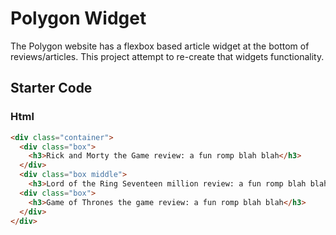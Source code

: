 # Polygon Widget

The Polygon website has a flexbox based article widget at the bottom of reviews/articles. This project attempt to re-create that widgets functionality.

## Starter Code

### Html

```html
<div class="container">
  <div class="box">
    <h3>Rick and Morty the Game review: a fun romp blah blah</h3>
  </div>
  <div class="box middle">
    <h3>Lord of the Ring Seventeen million review: a fun romp blah blah</h3>   </div>
  <div class="box">
    <h3>Game of Thrones the game review: a fun romp blah blah</h3>
  </div>
</div>
```
